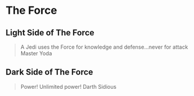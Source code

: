 # The Force


## Light Side of The Force

>A Jedi uses the Force for knowledge and defense...never for attack
>Master Yoda

## Dark Side of The Force

>Power! Unlimited power!
>Darth Sidious